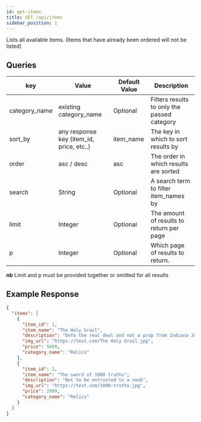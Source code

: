 ```yaml
---
id: get-items
title: GET /api/items
sidebar_position: 1
---
```


Lists all available items. (Items that have already been ordered will not be listed)

## Queries

| key           | Value                                    | Default Value | Description                                 |
| ------------- | ---------------------------------------- | ------------- | ------------------------------------------- |
| category_name | existing category_name                   | Optional      | Filters results to only the passed category |
| sort_by       | any response key (item_id, price, etc..) | item_name     | The key in which to sort results by         |
| order         | asc / desc                               | asc           | The order in which results are sorted       |
| search        | String                                   | Optional      | A search term to filter item_names by       |
| limit         | Integer                                  | Optional      | The amount of results to return per page    |
| p             | Integer                                  | Optional      | Which page of results to return.            |

**nb** Limit and p must be provided together or omitted for all results

## Example Response

```json
{
  "items": [
    {
      "item_id": 1,
      "item_name": "The Holy Grail",
      "description": "Defo the real deal and not a prop from Indiana Jones",
      "img_url": "https://test.com/The Holy Grail.jpg",
      "price": 5000,
      "category_name": "Relics"
    },
    {
      "item_id": 2,
      "item_name": "The sword of 1000 truths",
      "description": "Not to be entrusted to a noob",
      "img_url": "https://test.com/1000-truths.jpg",
      "price": 2999,
      "category_name": "Relics"
    }
  ]
}
```
